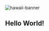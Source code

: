 ![hawaii-banner](https://user-images.githubusercontent.com/72530338/118162482-d01bc000-b3ee-11eb-8b2d-cca621ef5267.jpg)
## Hello World!
<!--
**Kealoha1988/Kealoha1988** is a ✨ _special_ ✨ repository because its `README.md` (this file) appears on your GitHub profile.

Here are some ideas to get you started:

- 🔭 I’m currently working on cool stuff
- 🌱 I’m currently learning ...
- 👯 I’m looking to collaborate on ...
- 🤔 I’m looking for help with ...
- 💬 Ask me about ...
- 📫 How to reach me: ...
- 😄 Pronouns: ...
- ⚡ Fun fact: ...
-->
